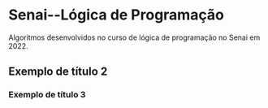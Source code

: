 # Senai--Lógica de Programação
Algoritmos desenvolvidos no curso de lógica de programação no Senai em 2022.


## Exemplo de título 2


### Exemplo de título 3
